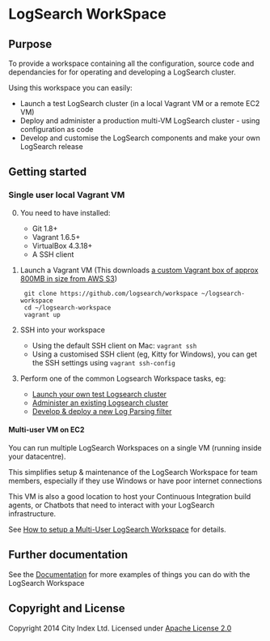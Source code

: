 # LogSearch WorkSpace

## Purpose
To provide a workspace containing all the configuration, source code and dependancies for for operating and developing a LogSearch cluster.  

Using this workspace you can easily:

* Launch a test LogSearch cluster (in a local Vagrant VM or a remote EC2 VM)
* Deploy and administer a production multi-VM LogSearch cluster - using configuration as code
* Develop and customise the LogSearch components and make your own LogSearch release

## Getting started

### Single user local Vagrant VM

0. You need to have installed:
    * Git 1.8+
    * Vagrant 1.6.5+
    * VirtualBox 4.3.18+
    * A SSH client
0. Launch a Vagrant VM (This downloads [a custom Vagrant box of approx 800MB in size from AWS S3](https://github.com/logsearch/workspace/blob/master/Vagrantfile#L12))

        git clone https://github.com/logsearch/workspace ~/logsearch-workspace
        cd ~/logsearch-workspace
        vagrant up
          
0. SSH into your workspace
    * Using the default SSH client on Mac: `vagrant ssh`
    * Using a customised SSH client (eg, Kitty for Windows), you can get the SSH settings using `vagrant ssh-config`

0. Perform one of the common Logsearch Workspace tasks, eg:
    * [Launch your own test Logsearch cluster](http://www.Logsearch.io/docs/boshrelease/getting-started/deploying-Logsearch.html)
    * [Administer an existing Logsearch cluster](http://www.Logsearch.io/docs/workspace/administer-Logsearch-cluster.html)
    * [Develop & deploy a new Log Parsing filter](http://www.Logsearch.io/docs/workspace/develop-a-Logsearch-filter.html)

#### Multi-user VM on EC2

You can run multiple LogSearch Workspaces on a single VM (running inside your datacentre).  

This simplifies setup & maintenance of the LogSearch Workspace for team members, especially if they use Windows or have poor internet connections

This VM is also a good location to host your Continuous Integration build agents, or Chatbots that need to interact with your LogSearch infrastructure.

See [How to setup a Multi-User LogSearch Workspace](docs/SetupMultiUserLogSearchWorkspace.md) for details.

## Further documentation

See the [Documentation](docs/README.md) for more examples of things you can do with the LogSearch Workspace
## Copyright and License

Copyright 2014 City Index Ltd.  Licensed under [Apache License 2.0](./LICENSE)
